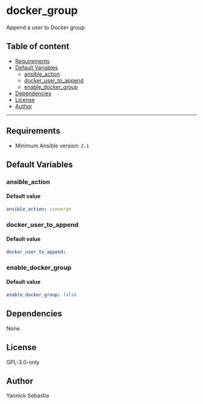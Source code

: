 # docker_group

Append a user to Docker group

## Table of content

- [Requirements](#requirements)
- [Default Variables](#default-variables)
  - [ansible_action](#ansible_action)
  - [docker_user_to_append](#docker_user_to_append)
  - [enable_docker_group](#enable_docker_group)
- [Dependencies](#dependencies)
- [License](#license)
- [Author](#author)

---

## Requirements

- Minimum Ansible version: `2.1`

## Default Variables

### ansible_action

#### Default value

```YAML
ansible_action: converge
```

### docker_user_to_append

#### Default value

```YAML
docker_user_to_append:
```

### enable_docker_group

#### Default value

```YAML
enable_docker_group: false
```



## Dependencies

None.

## License

GPL-3.0-only

## Author

Yannick Sebastia
